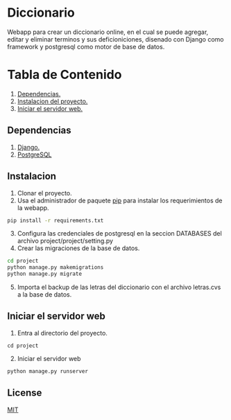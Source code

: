 # Diccionario

Webapp para crear un diccionario online, en el cual se puede agregar, editar y eliminar terminos y sus deficioniciones, disenado con Django como framework y postgresql como motor de base de datos.

# Tabla de Contenido
1. [Dependencias.](#Dependencias)
2. [Instalacion del proyecto.](#Intalacion)
3. [Iniciar el servidor web.](#Iniciar-el-servidor-web)

## Dependencias
1. [Django.](#https://www.djangoproject.com/)
2. [PostgreSQL](#https://www.postgresql.org/)

## Instalacion
1. Clonar el proyecto.
2. Usa el administrador de paquete [pip](https://pip.pypa.io/en/stable/) para instalar los requerimientos de la webapp.

```bash
pip install -r requirements.txt
```
3. Configura las credenciales de postgresql en la seccion DATABASES del archivo project/project/setting.py
4. Crear las migraciones de la base de datos.
```bash
cd project
python manage.py makemigrations
python manage.py migrate
```
5. Importa el backup de las letras del diccionario con el archivo letras.cvs a la base de datos.

## Iniciar el servidor web
1. Entra al directorio del proyecto.
```
cd project
```
2. Iniciar el servidor web
```bash
python manage.py runserver
```

## License
[MIT](https://choosealicense.com/licenses/mit/)
